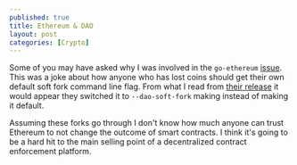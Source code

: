 ```yaml
---
published: true
title: Ethereum & DAO
layout: post
categories: [Crypto]
---
```

Some of you may have asked why I was involved in the `go-ethereum` [issue](https://github.com/ethereum/go-ethereum/pull/2715#issuecomment-227684657). This was a joke about how anyone who has lost coins should get their own default soft fork command line flag. From what I read from [their release](https://github.com/ethereum/go-ethereum/releases/tag/v1.4.8) it would appear they switched it to `--dao-soft-fork` making instead of making it default.

Assuming these forks go through I don't know how much anyone can trust Ethereum to not change the outcome of smart contracts. I think it's going to be a hard hit to the main selling point of a decentralized contract enforcement platform.
